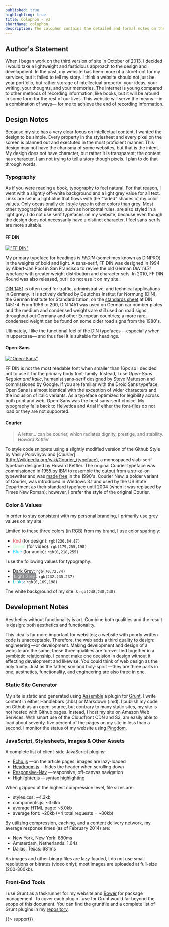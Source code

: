 ```yaml
---
published: true
highlighting: true
title: Colophon - v3
shortName: colophon
description: The colophon contains the detailed and formal notes on the design and development of the third version of my personal website, blog, and portfolio.
---
```

## Author's Statement
When I began work on the third version of site in October of 2013, I decided I would take a lightweight and fastidious approach to the design and development. In the past, my website has been more of a storefront for my services, but it failed to tell my story. I think a website should not just be your portfolio, but rather storage of intellectual property: your ideas, your writing, your thoughts, and your memories. The internet is young compared to other methods of recording information, like books, but it will be around in some form for the rest of our lives. This website will serve the means &mdash;in a combination of ways&mdash; for me to achieve the end of recording information.

## Design Notes
Because my site has a very clear focus on intellectual content, I wanted the design to be simple. Every property in the stylesheet and every pixel on the screen is planned out and exectuted in the most proficient manner. This design may not have the charisma of some websites, but that is the intent. My design does not have character, but rather it is transparent; the content has character. I am not trying to tell a story though pixels. I plan to do that through words.

### Typography
As if you were reading a book, typography to feel natural. For that reason, I went with a slightly off-white background and a light grey value for all text. Links are set in a light blue that flows with the "faded" shades of my color values. Only occasionally do I style type in other colors than grey. Most other typographic elements, such as horizontal rules, are also styled in a light grey. I do not use serif typefaces on my website, because even though the design does not necessarily have a distinct character, I feel sans-serifs are more suitable. 

#### FF DIN
[!["FF DIN"]({{site.url}}/assets/img/site/styleguide/FFDIN.png "FF DIN")](http://wikipedia.org/wiki/FF_DIN)

My primary typeface for headings is _FFDIN_ (sometimes known as DINPRO) in the weights of bold and light. A sans-serif, FF DIN was designed in 1994 by Albert-Jan Pool in San Francisco to revive the old German _DIN 1451_ typeface with greater weight distribution and character sets. In 2010, FF DIN Round was also released, but I do not use it on my site. 

[DIN 1451](http://wikipedia.org/wiki/DIN_1451) is often used for traffic, administrative, and technical applications in Germany. It is actively defined by Deutches Institut fur Normung (DIN), the German Institute for Standardization, on the [standards sheet](http://wikipedia.org/wiki/List_of_DIN_standards#DIN_1000_to_DIN_1999) at DIN 1451-4. From 1956 to 200, DIN 1451 was used on German car number plates and the medium and condensed weights are still used on road signs throughout out Germany and other European countries; a more rare, condensed weight can be found on some older road signs from the 1980's.

Ultimately, I like the functional feel of the DIN typefaces &mdash;especially when in uppercase&mdash; and thus feel it is suitable for headings. 

#### Open-Sans
[!["Open-Sans"]({{site.url}}/assets/img/site/styleguide/Open-Sans.png "Open-Sans")](http://wikipedia.org/wiki/Open_Sans)

FF DIN is not the most readable font when smaller than 16px so I decided not to use it for the primary body font-family. Instead, I use _Open-Sans Regular and Italic_, humanist sans-serif designed by Steve Matteson and commissioned by Google. If you are familiar with the Droid Sans typeface, Open Sans is almost identical with the exception of wider characters and the inclusion of italic variants. As a typeface optimized for legibility across both print and web, Open-Sans was the best sans-serif choice. My typography falls back to Helvetica and Arial if either the font-files do not load or they are not supported.

#### Courier
> A letter... can be courier, which radiates dignity, prestige, and stability. 
> <cite>Howard Kettler</cite>

To style code snippets using a slightly modified version of the Github Style by Vasily Polovnyov and [_Courier_](http://wikipedia.org/wiki/Courier_(typeface), a monospaced slab-serif typeface designed by Howard Kettler. The original Courier typeface was commissioned in 1955 by IBM to resemble the output from a strike-on typewriter and was [made free](http://www.ctan.org/tex-archive/fonts/psfonts/courier) in the 1990's. Courier New, a bolder variant of Courier, was introduced in Windows 3.1 and used by the US State Department as their standard typeface until 2004 (when it was replaced by Times New Roman); however, I prefer the style of the original Courier.

### Color &amp; Values
In order to stay consistent with my personal branding, I primarily use grey values on my site. 

Limited to these three colors (in RGB) from my brand, I use color sparingly:
- <span style="color:rgb(230,84,87);">Red</span> (for design): `rgb(230,84,87)`
- <span style="color:rgb(179,255,198);">Green</span> (for video): `rgb(179,255,198)`
- <span style="color:rgb(0,218,255);">Blue</span> (for audio): `rgb(0,218,255)`

I use the following values for typography:
- Dark Grey: `rgb(70,72,74)`
- <span style="color:rgb(232,235,237);background:rgba(70,72,74,0.6);padding:3px;">Light Grey</span>: `rgb(232,235,237)`
- <span style="color:rgb(0,169,198);">Links</span>: `rgb(0,169,198)`

The white background of my site is `rgb(248,248,248)`.

## Development Notes
Aesthetics without functionality is art. Combine both qualities and the result is design: both aesthetics and functionality.

This idea is far more important for websites; a website with poorly written code is unacceptable. Therefore, the web adds a third quality to design: engineering &mdash;or development. Making development and design of a website are the same, these three qualities are forever tied together in a symbiotic relationship. I cannot make one decision in design without it effecting development and likewise. You could think of web design as the holy trinity. Just as the father, son and holy-spirit &mdash;they are three parts in one, aesthetics, functionality, and engineering are also three in one.

### Static Site Generator
My site is static and generated using [Assemble](http://assemble.io/) a plugin for [Grunt](http://gruntjs.com/). I write content in either Handlebars (.hbs) or Markdown (.md). I publish my code on Github as an open-source, but contrary to many static sites, my site is not hosted with Github pages. Instead, I host my site on Amazon Web Services. With smart use of the Cloudfront CDN and S3, am easily able to load about seventy-five percent of the pages on my site in less than a second. I monitor the status of my website using [Pingdom](http://tools.pingdom.com/fpt/#!/duUCz3/pburtchaell.com).

### JavaScript, Stylesheets, Images &amp; Other Assets
A complete list of client-side JavaScript plugins:
- [Echo.js]() &mdash;on the article pages, images are lazy-loaded
- [Headroom.js]() &mdash;hides the header when scrolling down
- [Responsive-Nav]() &mdash;responsive, off-canvas navigation
- [Highlighter.js]() &mdash;syntax highlighting

When gzipped at the highest compression level, file sizes are:
- styles.css: ~4.3kb
- components.js: ~3.6kb
- average HTML page: ~5.0kb
- average font: ~20kb (*4 total requests = ~80kb)

By utilizing compression, caching, and a content delivery network, my average response times (as of February 2014) are:
- New York, New York: 880ms
- Amsterdam, Netherlands: 1.64s
- Dallas, Texas: 681ms

As images and other binary files are lazy-loaded, I do not use small resolutions or bitrates (video only); most images are uploaded at full-size (200-300kb).

### Front-End Tools
I use Grunt as a taskrunner for my website and [Bower](http://bower.io/) for package management. To cover each plugin I use for Grunt would far beyond the scope of this document. You can find the gruntfile and a complete list of Grunt plugins in my [repository](http://github.com/pburtchaell/site-assemble/).

{{> support}}
